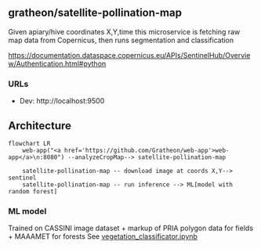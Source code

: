 ## gratheon/satellite-pollination-map
Given apiary/hive coordinates X,Y,time
this microservice is fetching raw map data from Copernicus,
then runs segmentation and classification

https://documentation.dataspace.copernicus.eu/APIs/SentinelHub/Overview/Authentication.html#python


### URLs
- Dev: http://localhost:9500


## Architecture

```mermaid
flowchart LR
    web-app("<a href='https://github.com/Gratheon/web-app'>web-app</a>\n:8080") --analyzeCropMap--> satellite-pollination-map

	satellite-pollination-map -- download image at coords X,Y--> sentinel
	satellite-pollination-map -- run inference --> ML[model with random forest]
```

### ML model 
Trained on CASSINI image dataset + markup of PRIA polygon data for fields + MAAAMET for forests
See [vegetation_classificator.ipynb](./vegetation_classificator.ipynb)